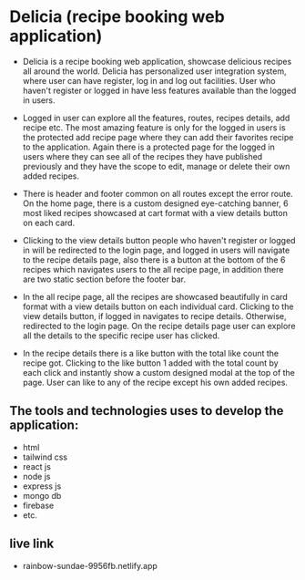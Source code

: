 # Delicia (recipe booking web application)

* Delicia is a recipe booking web application, showcase delicious recipes all around the world. Delicia has personalized user integration system, where user can have register, log in and log out facilities. User who haven't register or logged in have less features available than the logged in users. 

* Logged in user can explore all the features, routes, recipes details, add recipe etc. The most amazing feature is only for the logged in users is the protected add recipe page where they can add their favorites recipe to the application. Again there is a protected page for the logged in users where they can see all of the recipes they have published previously and they have the scope to edit, manage or delete their own added recipes. 

* There is header and footer common on all routes except the error route. On the home page, there is a custom designed eye-catching banner, 6 most liked recipes showcased at cart format with a view details button on each card. 

* Clicking to the view details button people who haven't register or logged in will be redirected to the login page, and logged in users will navigate to the recipe details page, also there is a button at the bottom of the 6 recipes which navigates users to the all recipe page, in addition there are two static section before the footer bar. 

* In the all recipe page, all the recipes are showcased beautifully in card format with a view details button on each individual card. Clicking to the view details button, if logged in navigates to recipe details. Otherwise, redirected to the login page. On the recipe details page user can explore all the details to the specific recipe user has clicked. 

* In the recipe details there is a like button with the total like count the recipe got. Clicking to the like button 1 added with the total count by each click and instantly show a custom designed modal at the top of the page. User can like to any of the recipe except his own added recipes. 

## The tools and technologies uses to develop the application:

- html
- tailwind css
- react js
- node js
- express js
- mongo db
- firebase 
- etc.

## live link
- rainbow-sundae-9956fb.netlify.app